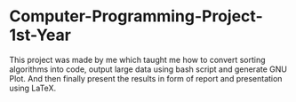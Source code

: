 # Computer-Programming-Project-1st-Year
This project was made by me which taught me how to convert sorting algorithms into code, output large data using bash script and generate GNU Plot. And then finally present the results in form of report and presentation using LaTeX.
